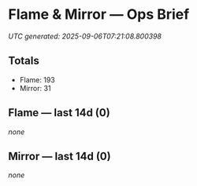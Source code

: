 # Flame & Mirror — Ops Brief
_UTC generated: 2025-09-06T07:21:08.800398_

## Totals
- Flame:  193
- Mirror: 31

## Flame — last 14d (0)
_none_

## Mirror — last 14d (0)
_none_